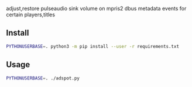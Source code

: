 adjust,restore pulseaudio sink volume on mpris2 dbus metadata events for certain players,titles

Install
-------

```bash
PYTHONUSERBASE=. python3 -m pip install --user -r requirements.txt
```

Usage
-----

```bash
PYTHONUSERBASE=. ./adspot.py
```
